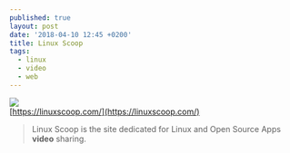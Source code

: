 ```yaml
---
published: true
layout: post
date: '2018-04-10 12:45 +0200'
title: Linux Scoop
tags:
  - linux
  - video
  - web
---
```

![](https://linuxscoop.com/wp-content/uploads/2016/05/linuxscoop.png)  
[https://linuxscoop.com/](https://linuxscoop.com/)

> Linux Scoop is the site dedicated for Linux and Open Source Apps **video** sharing.
